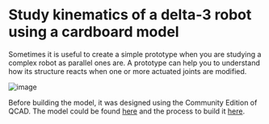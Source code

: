 # Study kinematics of a delta-3 robot using a cardboard model

Sometimes it is useful to create a simple prototype when you are studying a complex robot as parallel ones are. A prototype can help you to understand how its structure reacts when one or more actuated joints are modified.

![image](https://user-images.githubusercontent.com/1392333/153721532-bb5758e5-9956-4fb0-b520-d20347cebf2d.png)

Before building the model, it was designed using the Community Edition of QCAD. The model could be found [here](https://github.com/dgerod/my_CADs/tree/master/delta-3_robot) and the process to build it [here](https://get.google.com/albumarchive/101542046887408327725/album/AF1QipOKWDVPUi2vIxuG6L8gMnN4iiYjq6PFfqUMC1wS).
